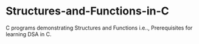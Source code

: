# Structures-and-Functions-in-C
C programs demonstrating Structures and Functions i.e.., Prerequisites for learning DSA in C.
